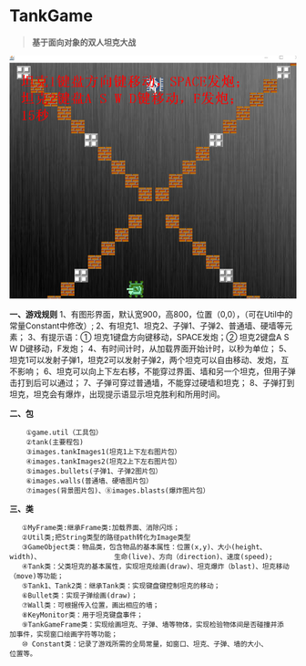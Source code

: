 # TankGame
>**基于面向对象的双人坦克大战**

![Binary Tree](./display/main.png "Binary Tree")

**一、游戏规则**
    1、有图形界面，默认宽900，高800，位置（0,0），（可在Util中的常量Constant中修改）;
    2、有坦克1、坦克2、子弹1、子弹2、普通墙、硬墙等元素；
    3、有提示语：① 坦克1键盘方向键移动，SPACE发炮；② 坦克2键盘A S W D键移动，F发炮；
    4、有时间计时，从加载界面开始计时，以秒为单位；
    5、坦克1可以发射子弹1，坦克2可以发射子弹2，两个坦克可以自由移动、发炮，互不影响；
    6、坦克可以向上下左右移，不能穿过界面、墙和另一个坦克，但用子弹击打到后可以通过；
    7、子弹可穿过普通墙，不能穿过硬墙和坦克；
    8、子弹打到坦克，坦克会有爆炸，出现提示语显示坦克胜利和所用时间。

**二、包**

        ①game.util（工具包）
        ②tank(主要程包)
        ③images.tankImages1(坦克1上下左右图片包）
        ④images.tankImages2(坦克2上下左右图片包）
        ⑤images.bullets(子弹1、子弹2图片包）
        ⑥images.walls(普通墙、硬墙图片包）
        ⑦images(背景图片包)、⑧images.blasts(爆炸图片包）

**三、类**

       ①MyFrame类:继承Frame类:加载界面、消除闪烁；
       ②Util类;把String类型的路径path转化为Image类型
       ③GameObject类：物品类，包含物品的基本属性：位置(x,y)、大小(height、width)、       		     生命(live)、方向（direction)、速度(speed);
       ④Tank类：父类坦克的基本属性，实现坦克绘画(draw)、坦克爆炸（blast)、坦克移动			（move)等功能；
       ⑤Tank1、Tank2类：继承Tank类：实现键盘键控制坦克的移动；
       ⑥Bullet类：实现子弹绘画(draw)；
       ⑦Wall类：可根据传入位置，画出相应的墙；
       ⑧KeyMonitor类：用于坦克键盘事件；
       ⑨TankGameFrame类：实现绘画坦克、子弹、墙等物体，实现检验物体间是否碰撞并添			加事件，实现窗口绘画字符等功能；
       ⑩ Constant类：记录了游戏所需的全局常量，如窗口、坦克、子弹、墙的大小、			位置等。
